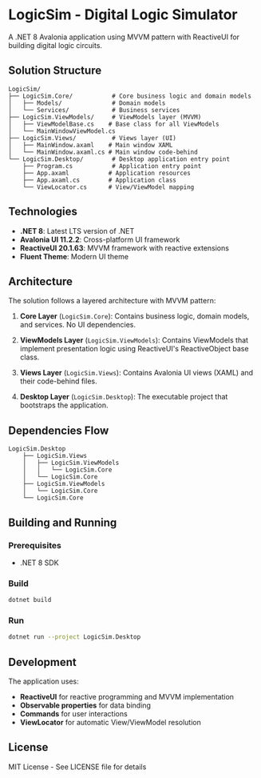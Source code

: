 # LogicSim - Digital Logic Simulator

A .NET 8 Avalonia application using MVVM pattern with ReactiveUI for building digital logic circuits.

## Solution Structure

```
LogicSim/
├── LogicSim.Core/           # Core business logic and domain models
│   ├── Models/              # Domain models
│   └── Services/            # Business services
├── LogicSim.ViewModels/     # ViewModels layer (MVVM)
│   ├── ViewModelBase.cs    # Base class for all ViewModels
│   └── MainWindowViewModel.cs
├── LogicSim.Views/          # Views layer (UI)
│   ├── MainWindow.axaml    # Main window XAML
│   └── MainWindow.axaml.cs # Main window code-behind
└── LogicSim.Desktop/        # Desktop application entry point
    ├── Program.cs           # Application entry point
    ├── App.axaml           # Application resources
    ├── App.axaml.cs        # Application class
    └── ViewLocator.cs      # View/ViewModel mapping
```

## Technologies

- **.NET 8**: Latest LTS version of .NET
- **Avalonia UI 11.2.2**: Cross-platform UI framework
- **ReactiveUI 20.1.63**: MVVM framework with reactive extensions
- **Fluent Theme**: Modern UI theme

## Architecture

The solution follows a layered architecture with MVVM pattern:

1. **Core Layer** (`LogicSim.Core`): Contains business logic, domain models, and services. No UI dependencies.

2. **ViewModels Layer** (`LogicSim.ViewModels`): Contains ViewModels that implement presentation logic using ReactiveUI's ReactiveObject base class.

3. **Views Layer** (`LogicSim.Views`): Contains Avalonia UI views (XAML) and their code-behind files.

4. **Desktop Layer** (`LogicSim.Desktop`): The executable project that bootstraps the application.

## Dependencies Flow

```
LogicSim.Desktop
    ├── LogicSim.Views
    │   ├── LogicSim.ViewModels
    │   │   └── LogicSim.Core
    │   └── LogicSim.Core
    ├── LogicSim.ViewModels
    │   └── LogicSim.Core
    └── LogicSim.Core
```

## Building and Running

### Prerequisites
- .NET 8 SDK

### Build
```bash
dotnet build
```

### Run
```bash
dotnet run --project LogicSim.Desktop
```

## Development

The application uses:
- **ReactiveUI** for reactive programming and MVVM implementation
- **Observable properties** for data binding
- **Commands** for user interactions
- **ViewLocator** for automatic View/ViewModel resolution

## License

MIT License - See LICENSE file for details